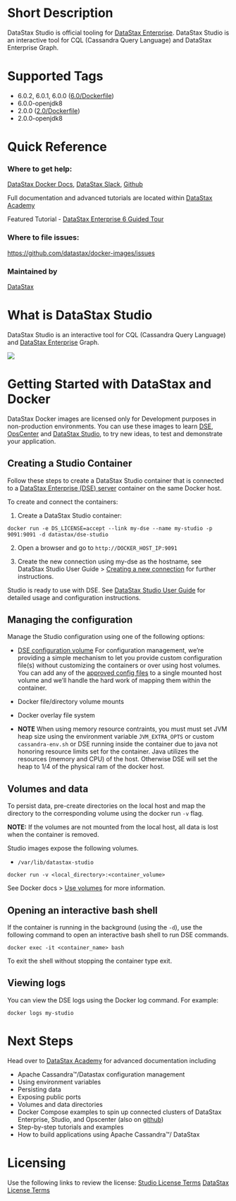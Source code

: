 # Short Description
DataStax Studio is official tooling for [DataStax Enterprise](https://hub.docker.com/r/datastax/dse-server). DataStax Studio is an interactive tool for CQL (Cassandra Query Language) and DataStax Enterprise Graph. 

# Supported Tags
* 6.0.2, 6.0.1, 6.0.0 ([6.0/Dockerfile](https://github.com/datastax/docker-images/blob/master/studio/6.0/Dockerfile))
* 6.0.0-openjdk8
* 2.0.0 ([2.0/Dockerfile](https://github.com/datastax/docker-images/blob/master/studio/2.0/Dockerfile))
* 2.0.0-openjdk8

# Quick Reference 
### Where to get help:
[DataStax Docker Docs](https://academy.datastax.com/quick-downloads?utm_campaign=Docker_2019&utm_medium=web&utm_source=docker&utm_term=-&utm_content=Web_Academy_Downloads), [DataStax Slack](https://academy.datastax.com/slack), [Github](https://github.com/datastax/docker-images)

Full documentation and advanced tutorials are located within [DataStax Academy](https://academy.datastax.com/quick-downloads?utm_campaign=Docker_2019&utm_medium=web&utm_source=docker&utm_term=-&utm_content=Web_Academy_Downloads)

Featured Tutorial - [DataStax Enterprise 6 Guided Tour](https://academy.datastax.com/resources/guided-tour-dse-6-using-docker)

### Where to file issues:
https://github.com/datastax/docker-images/issues

### Maintained by 
[DataStax](https://www.datastax.com/) 

# What is DataStax Studio

DataStax Studio is an interactive tool for CQL (Cassandra Query Language) and [DataStax Enterprise](https://hub.docker.com/r/datastax/dse-server) Graph. 

![](https://upload.wikimedia.org/wikipedia/commons/e/e5/DataStax_Logo.png)


# Getting Started with DataStax and Docker

DataStax Docker images are licensed only for Development purposes in non-production environments. You can use these images to learn [DSE](https://hub.docker.com/r/datastax/dse-server), [OpsCenter](https://hub.docker.com/r/datastax/dse-opscenter) and [DataStax Studio](https://hub.docker.com/r/datastax/dse-studio), to try new ideas, to test and demonstrate your application.

## Creating a Studio Container
Follow these steps to create a DataStax Studio container that is connected to a [DataStax Enterprise (DSE) server](https://hub.docker.com/r/datastax/dse-server) container on the same Docker host.

To create and connect the containers:

1. Create a DataStax Studio container:

```
docker run -e DS_LICENSE=accept --link my-dse --name my-studio -p 9091:9091 -d datastax/dse-studio
```
2. Open a browser and go to `http://DOCKER_HOST_IP:9091`

3. Create the new connection using my-dse as the hostname, see DataStax Studio User Guide > [Creating a new connection](http://docs.datastax.com/en/dse/5.1/dse-dev/datastax_enterprise/studio/stdToc.html) for further instructions.

Studio is ready to use with DSE. See [DataStax Studio User Guide](http://docs.datastax.com/en/dse/5.1/dse-dev/datastax_enterprise/studio/stdAbout.html) for detailed usage and configuration instructions.

## Managing the configuration

Manage the Studio configuration using one of the following options:  

* [DSE configuration volume](https://docs.datastax.com/en/docker/doc/docker/docker60/dockerDSEVolumes.html) For configuration management, we’re providing a simple mechanism to let you provide custom configuration file(s) without customizing the containers or over using host volumes. You can add any of the [approved config files](https://github.com/datastax/docker-images/tree/master/config-templates) to a single mounted host volume and we’ll handle the hard work of mapping them within the container.

* Docker file/directory volume mounts

* Docker overlay file system

* **NOTE** When using memory resource contraints, you must must set JVM heap size using the environment variable `JVM_EXTRA_OPTS` or custom `cassandra-env.sh` or DSE running inside the container due to java not honoring resource limits set for the container. Java utilizes the resources (memory and CPU) of the host. Otherwise DSE will set the heap to 1/4 of the physical ram of the docker host.

## Volumes and data

To persist data, pre-create directories on the local host and map the directory to the corresponding volume using the docker run `-v` flag. 

**NOTE:** If the volumes are not mounted from the local host, all data is lost when the container is removed.

Studio images expose the following volumes.  

* `/var/lib/datastax-studio`

```
docker run -v <local_directory>:<container_volume>
```

See Docker docs > [Use volumes](https://docs.docker.com/engine/tutorials/dockervolumes/#mount-a-host-directory-as-a-data-volume) for more information.

## Opening an interactive bash shell

If the container is running in the background (using the `-d`), use the following command to open an interactive bash shell to run DSE commands. 

```
docker exec -it <container_name> bash
```

To exit the shell without stopping the container type exit.

## Viewing logs

You can view the DSE logs using the Docker log command. For example:

```
docker logs my-studio
```

# Next Steps

Head over to [DataStax Academy](https://academy.datastax.com/quick-downloads?utm_campaign=Docker_2019&utm_medium=web&utm_source=docker&utm_term=-&utm_content=Web_Academy_Downloads) for advanced documentation including

* Apache Cassandra™/Datastax configuration management
* Using environment variables
* Persisting data
* Exposing public ports
* Volumes and data directories
* Docker Compose examples to spin up connected clusters of DataStax Enterprise, Studio, and Opscenter (also on [github](https://github.com/datastax/docker-images/tree/master/example_compose_yamls))
* Step-by-step tutorials and examples
* How to build applications using Apache Cassandra™/ DataStax

# Licensing
Use the following links to review the license:
[Studio License Terms](https://www.datastax.com/terms/datastax-studio-license-terms)
[DataStax License Terms](https://www.datastax.com/terms)

